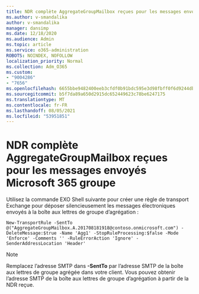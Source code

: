 ```yaml
---
title: NDR complète AggregateGroupMailbox reçues pour les messages envoyés Microsoft 365 groupe
ms.author: v-smandalika
author: v-smandalika
manager: dansimp
ms.date: 12/18/2020
ms.audience: Admin
ms.topic: article
ms.service: o365-administration
ROBOTS: NOINDEX, NOFOLLOW
localization_priority: Normal
ms.collection: Adm_O365
ms.custom:
- "9004286"
- "7656"
ms.openlocfilehash: 6655bbe9482400eeb3cfdf0b91bdc595e3d98fbff0f6d9244db8bb4dd958305e
ms.sourcegitcommit: b5f7da89a650d2915dc652449623c78be6247175
ms.translationtype: MT
ms.contentlocale: fr-FR
ms.lasthandoff: 08/05/2021
ms.locfileid: "53951851"
---
```

# <a name="aggregategroupmailbox-full-ndr-received-for-email-sent-to-microsoft-365-group"></a>NDR complète AggregateGroupMailbox reçues pour les messages envoyés Microsoft 365 groupe

Utilisez la commande EXO Shell suivante pour créer une règle de transport Exchange pour déposer silencieusement les messages électroniques envoyés à la boîte aux lettres de groupe d’agrégation :

`New-TransportRule -SentTo @("AggregateGroupMailbox.A.201708181918@contoso.onmicrosoft.com") -DeleteMessage:$true -Name 'Agg1' -StopRuleProcessing:$false -Mode 'Enforce' -Comments '' -RuleErrorAction 'Ignore' -SenderAddressLocation 'Header'`

> [!NOTE]
> Remplacez l’adresse SMTP dans **-SentTo** par l’adresse SMTP de la boîte aux lettres de groupe agrégée dans votre client. Vous pouvez obtenir l’adresse SMTP de la boîte aux lettres de groupe d’agrégation à partir de la NDR reçue.



